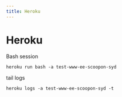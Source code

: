 ```yaml
---
title: Heroku
---
```


<h1>Heroku</h1>

Bash session

~~~markup
heroku run bash -a test-www-ee-scoopon-syd
~~~

tail logs

~~~markup
heroku logs -a test-www-ee-scoopon-syd -t
~~~

